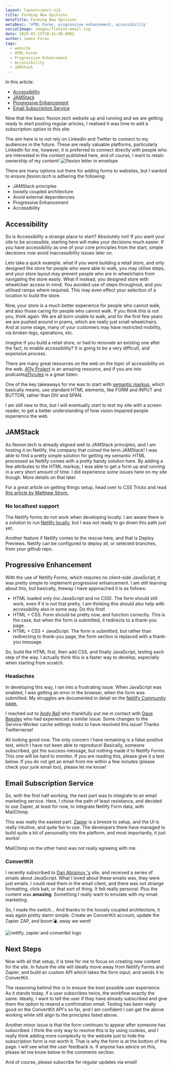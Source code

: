 ```yaml
---
layout: layouts/post.njk
title: Forming New Opinions
metaTitle: Forming New Opinions
metaDesc: 'HTML Forms, progressive enhancement, accessibility'
socialImage: images/flexion-email.svg
date: 2020-03-15T10:41:00.000Z
author: James Foran
tags:
  - website
  - HTML-Forms
  - Progressive-Enhancement
  - Accessibility
  - JAMStack
---
```

In this article: 

* [Accessibility](#heading-accessibility)
* [JAMStack](#heading-jamstack) 
* [Progressive Enhancement](#heading-progressive-enhancement) 
* [Email Subscription Service](#heading-email-subscription-service)

Now that the basic flexion.tech website up and running and we are getting ready to start posting regular articles, I realised it was time to add a subscription option to this site. 

The aim here is to not rely on LinkedIn and Twitter to connect to my audiences in the future. These are really valuable platforms, particularly LinkedIn for me, however, it is preferred to connect directly with people who are interested in the content published here, and of course, I want to retain ownership of my content!
 <img class="pad-top-500 width-half" src="/images/flexion-email.svg" alt="flexion letter in envelope">

There are many options out there for adding forms to websites, but I wanted to ensure *flexion.tech* is adhering the following:

* JAMStack principles
* loosely coupled architecture
* Avoid external dependencies 
* Progressive Enhancement
* Accessibility

## Accessibility

So is Accessibility a strange place to start? Absolutely not! If you want your site to be accessible, starting here will make your decisions much easier. If you have accessibility as one of your core principles from the start, simple decisions now avoid inaccessibility issues later on. 

Lets take a quick example. what if you were building a retail store, and only designed the store for people who were able to walk, you may utilise steps, and your store layout may prevent people who are in wheelchairs from navigating the store easily. What if instead, you designed store with wheelchair access in mind. You avoided use of steps throughout, and you utilised ramps where required. This may even effect your selection of a location to build the store. 

Now, your store is a much better experience for people who cannot walk, and also those caring for people who cannot walk. If you think this is not you, think again. We are all born unable to walk, and for the first few years we are pushed around in prams, which are really just small wheelchairs. And at some stage, many of your customers may have restricted mobility, via broken legs, operations, etc. 

Imagine if you build a retail store, or had to renovate an existing one after the fact, to enable accessibility? It is going to be a very difficult, and expensive process. 

There are many great resources on the web on the topic of accessibility on the web. [A11y Project](https://a11yproject.com/) is an amazing resource, and if you are into podcasts[a11yrules](https://a11yrules.com) is a great listen. 

One of the key takeaways for me was to start with [semantic markup](https://en.wikipedia.org/wiki/Semantic_HTML), which basically means, use standard HTML elements, like FORM and INPUT and BUTTON, rather than DIV and SPAN.

I am still new to this, but I will eventually start to test my site with a screen reader, to get a better understanding of how vision impaired people experience the web. 

## JAMStack

As flexion.tech is already aligned well to JAMStack principles, and I am hosting it on Netlify, the company that coined the term JAMStack! I was able to find a pretty simple solution for getting my semantic HTML processed as Netlify comes with a pretty handy solution here. By adding a few attributes to the HTML markup, I was able to get a form up and running in a very short amount of time. I did experience *some* issues here on my site though. More details on that later. 

For a great article on getting things setup, head over to CSS Tricks and read [this article by Matthew Strom.](https://css-tricks.com/using-netlify-forms-and-netlify-functions-to-build-an-email-sign-up-widget/)

### No localhost support

The Netlify forms do not work when developing locally. I am aware there is a solution to run [Netlify locally](https://www.netlify.com/products/dev/), but I was not ready to go down this path just yet. 

Another feature if Netlify comes to the rescue here, and that is Deploy Previews. Netlify can be configured to deploy all, or selected branches, from your github repo.  

## Progressive Enhancement

With the use of Netlify Forms, which requires no client-side JavaScript, it was pretty simple to implement progressive enhancement. I am still learning about this, but basically, theway I have approached it is as follows:

* HTML loaded only (no JavaScript and no CSS). The form should still work, even if it is not that pretty. I am thinking this should also help with accessibility also in some way. Do this first!
* HTML + CSS. Form should be pretty now, and function correctly. This is the case, but when the form is submitted, it redirects to a thank-you page.
* HTML + CSS + JavaScript. The form is submitted, but rather than redirecting to thank-you page,  the form section is replaced with a thank-you message. 

So, build the HTML first, then add CSS, and finally JavaScript, testing each step of the way. I actually think this is a faster way to develop, especially when starting from scratch.


### Headaches

In developing this way, I ran into a frustrating issue. When JavaScript was enabled, I was getting an error in the browser, when the form was submitted. My struggles are documented in detail on the [Netlify Community page.](https://community.netlify.com/t/form-submission-working-but-action-path-is-not-working/9902/11)

I reached out to [Andy Bell](https://twitter.com/hankchizljaw) who thankfully put me in contact with [Dave Beesley](https://twitter.com/davebeesley) who had experienced a similar issue. Some changes to the Service-Worker cache settings looks to have resolved this issue! Thanks Twitterverse!

All looking good now. The only concern I have remaining is a false positive test, which I have not been able to reproduce! Basically, someone subscribed, got the success message, but nothing made it to Netlify Forms. This one will be hard to monitor. If you are reading this, please give it a test below. If you do not get an email from me within a few minutes (please check your junk email too), please let me know!

## Email Subscription Service

So, with the first half working, the next part was to integrate to an email marketing service. Here, I chose the path of least resistance, and decided to use Zapier, at least for now, to integrate Netlify Form data, with MailChimp.

This was really the easiest part. [Zapier](https://zapier.com/) is a breeze to setup, and the UI is really intuitive, and quite fun to use. The developers there have managed to build quite a bit of personality into the platform, and most importantly, it just works! 

MailChimp on the other hand was not really agreeing with me. 

### ConvertKit

I recently subscribed to [Dan Abramov 's](https://overreacted.io/) site, and received a series of emails about JavaScript. What I loved about these emails was, they were just emails. I could read them in the email client, and there was not strange formatting, click bait, or that sort of thing. It felt really personal. Plus the content was **amazing**. Something I really want to emulate with my email marketing.

So, I made the switch... And thanks to the loosely coupled architecture, it was again pretty damn simple. Create an ConvertKit account, update the Zapier ZAP, and boom💣, away we went! 

![netlify, zapier and convertkit logo](/images/subscriber-list.png)



## Next Steps

Now with all that setup, it is time for me to focus on creating new content for the site. In future the site will ideally move away from Netlify Forms and Zapier, and build an custom API which takes the form input, and sends it to ConvertKit. 

The reasoning behind this is to ensure the best possible user experience.  As it stands today, if a user subscribes twice, the workflow exactly the same. Ideally, I want to tell the user if they have already subscribed and give them the option to resend a confirmation email. Testing has been really good on the ConvertKit API's so far, and I am confident I can get the above working while still align to the principles listed above.

Another minor issue is that the form continues to appear after someone has subscribed. I think the only way to resolve this is by using cookies, and I really think adding more complexity to the website just to hide the subscription form is not worth it. That is why the form is at the bottom of the page. I will see what the user feedback is. If anyone has advice on this, please let me know below in the comments section. 

And of course, please subscribe for regular updates via email!
